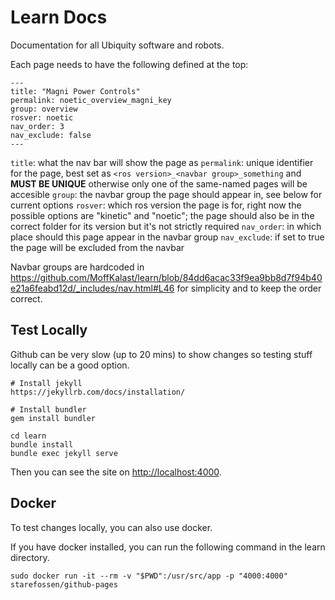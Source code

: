 # Learn Docs

Documentation for all Ubiquity software and robots.

Each page needs to have the following defined at the top:

    ---
    title: "Magni Power Controls"
    permalink: noetic_overview_magni_key
    group: overview
    rosver: noetic
    nav_order: 3
    nav_exclude: false
    ---

`title`: what the nav bar will show the page as
`permalink`: unique identifier for the page, best set as `<ros version>_<navbar group>_something` and **MUST BE UNIQUE** otherwise only one of the same-named pages will be accesible
`group`: the navbar group the page should appear in, see below for current options
`rosver`: which ros version the page is for, right now the possible options are "kinetic" and "noetic"; the page should also be in the correct folder for its version but it's not strictly required
`nav_order`: in which place should this page appear in the navbar group
`nav_exclude`: if set to true the page will be excluded from the navbar

Navbar groups are hardcoded in https://github.com/MoffKalast/learn/blob/84dd6acac33f9ea9bb8d7f94b40e21a6feabd12d/_includes/nav.html#L46 for simplicity and to keep the order correct.

## Test Locally

Github can be very slow (up to 20 mins) to show changes so testing stuff locally can be a good option.

    # Install jekyll
    https://jekyllrb.com/docs/installation/

    # Install bundler
    gem install bundler

    cd learn
    bundle install
    bundle exec jekyll serve

Then you can see the site on [http://localhost:4000](http://localhost:4000).

## Docker
To test changes locally, you can also use docker.

If you have docker installed, you can run the following command in the learn directory.

    sudo docker run -it --rm -v "$PWD":/usr/src/app -p "4000:4000" starefossen/github-pages